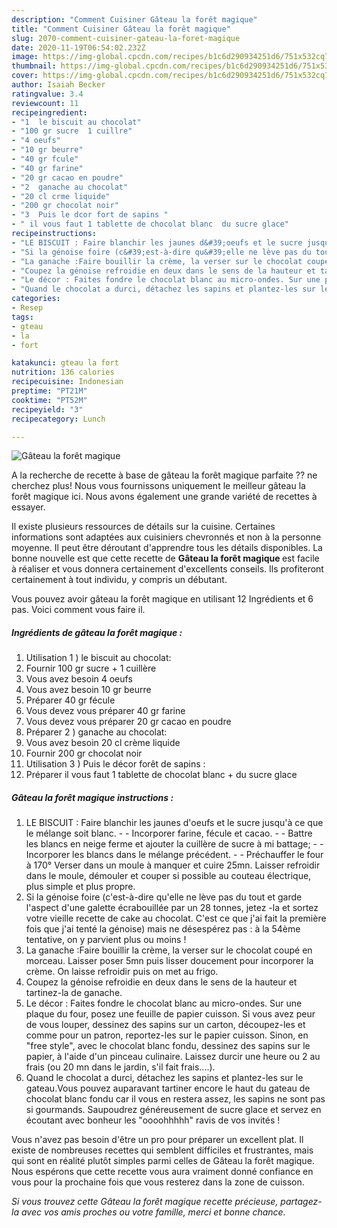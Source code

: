 ```yaml
---
description: "Comment Cuisiner Gâteau la forêt magique"
title: "Comment Cuisiner Gâteau la forêt magique"
slug: 2070-comment-cuisiner-gateau-la-foret-magique
date: 2020-11-19T06:54:02.232Z
image: https://img-global.cpcdn.com/recipes/b1c6d290934251d6/751x532cq70/gateau-la-foret-magique-photo-principale-de-la-recette.jpg
thumbnail: https://img-global.cpcdn.com/recipes/b1c6d290934251d6/751x532cq70/gateau-la-foret-magique-photo-principale-de-la-recette.jpg
cover: https://img-global.cpcdn.com/recipes/b1c6d290934251d6/751x532cq70/gateau-la-foret-magique-photo-principale-de-la-recette.jpg
author: Isaiah Becker
ratingvalue: 3.4
reviewcount: 11
recipeingredient:
- "1  le biscuit au chocolat"
- "100 gr sucre  1 cuillre"
- "4 oeufs"
- "10 gr beurre"
- "40 gr fcule"
- "40 gr farine"
- "20 gr cacao en poudre"
- "2  ganache au chocolat"
- "20 cl crme liquide"
- "200 gr chocolat noir"
- "3  Puis le dcor fort de sapins "
- " il vous faut 1 tablette de chocolat blanc  du sucre glace"
recipeinstructions:
- "LE BISCUIT : Faire blanchir les jaunes d&#39;oeufs et le sucre jusqu&#39;à ce que le mélange soit blanc.  Incorporer farine, fécule et cacao.  Battre les blancs en neige ferme et ajouter la cuillère de sucre à mi battage;  Incorporer les blancs dans le mélange précédent.  Préchauffer le four à 170° Verser dans un moule à manquer et cuire 25mn. Laisser refroidir dans le moule, démouler et couper si possible au couteau électrique, plus simple et plus propre."
- "Si la génoise foire (c&#39;est-à-dire qu&#39;elle ne lève pas du tout et garde l&#39;aspect d&#39;une galette écrabouillée par un 28 tonnes, jetez -la et sortez votre vieille recette de cake au chocolat. C&#39;est ce que j&#39;ai fait la première fois que j&#39;ai tenté la génoise) mais ne désespérez pas : à la 54ème tentative, on y parvient plus ou moins !"
- "La ganache :Faire bouillir la crème, la verser sur le chocolat coupé en morceau. Laisser poser 5mn puis lisser doucement pour incorporer la crème. On laisse refroidir puis on met au frigo."
- "Coupez la génoise refroidie en deux dans le sens de la hauteur et tartinez-la de ganache."
- "Le décor : Faites fondre le chocolat blanc au micro-ondes. Sur une plaque du four, posez une feuille de papier cuisson. Si vous avez peur de vous louper, dessinez des sapins sur un carton, découpez-les et comme pour un patron, reportez-les sur le papier cuisson. Sinon, en &#34;free style&#34;, avec le chocolat blanc fondu, dessinez des sapins sur le papier, à l&#39;aide d&#39;un pinceau culinaire. Laissez durcir une heure ou 2 au frais (ou 20 mn dans le jardin, s&#39;il fait frais....)."
- "Quand le chocolat a durci, détachez les sapins et plantez-les sur le gateau.Vous pouvez auparavant tartiner encore le haut du gateau de chocolat blanc fondu car il vous en restera assez, les sapins ne sont pas si gourmands. Saupoudrez généreusement de sucre glace et servez en écoutant avec bonheur les &#34;oooohhhhh&#34; ravis de vos invités !"
categories:
- Resep
tags:
- gteau
- la
- fort

katakunci: gteau la fort 
nutrition: 136 calories
recipecuisine: Indonesian
preptime: "PT21M"
cooktime: "PT52M"
recipeyield: "3"
recipecategory: Lunch

---
```



![Gâteau la forêt magique](https://img-global.cpcdn.com/recipes/b1c6d290934251d6/751x532cq70/gateau-la-foret-magique-photo-principale-de-la-recette.jpg)

A la recherche de recette à base de gâteau la forêt magique parfaite ?? ne cherchez plus! Nous vous fournissons uniquement le meilleur gâteau la forêt magique ici. Nous avons également une grande variété de recettes à essayer.

Il existe plusieurs ressources de détails sur la cuisine. Certaines informations sont adaptées aux cuisiniers chevronnés et non à la personne moyenne. Il peut être déroutant d'apprendre tous les détails disponibles. La bonne nouvelle est que cette recette de <strong> Gâteau la forêt magique </strong> est facile à réaliser et vous donnera certainement d'excellents conseils. Ils profiteront certainement à tout individu, y compris un débutant.

<!--inarticleads1-->

Vous pouvez avoir gâteau la forêt magique en utilisant 12 Ingrédients et 6 pas. Voici comment vous faire il.

##### Ingrédients de gâteau la forêt magique :

1. Utilisation 1 ) le biscuit au chocolat:
1. Fournir 100 gr sucre + 1 cuillère
1. Vous avez besoin 4 oeufs
1. Vous avez besoin 10 gr beurre
1. Préparer 40 gr fécule
1. Vous devez vous préparer 40 gr farine
1. Vous devez vous préparer 20 gr cacao en poudre
1. Préparer 2 ) ganache au chocolat:
1. Vous avez besoin 20 cl crème liquide
1. Fournir 200 gr chocolat noir
1. Utilisation 3 ) Puis le décor forêt de sapins :
1. Préparer  il vous faut 1 tablette de chocolat blanc + du sucre glace




<!--inarticleads2-->

##### Gâteau la forêt magique instructions :

1. LE BISCUIT : Faire blanchir les jaunes d&#39;oeufs et le sucre jusqu&#39;à ce que le mélange soit blanc. -  - Incorporer farine, fécule et cacao. -  - Battre les blancs en neige ferme et ajouter la cuillère de sucre à mi battage; -  - Incorporer les blancs dans le mélange précédent. -  - Préchauffer le four à 170° Verser dans un moule à manquer et cuire 25mn. Laisser refroidir dans le moule, démouler et couper si possible au couteau électrique, plus simple et plus propre.
1. Si la génoise foire (c&#39;est-à-dire qu&#39;elle ne lève pas du tout et garde l&#39;aspect d&#39;une galette écrabouillée par un 28 tonnes, jetez -la et sortez votre vieille recette de cake au chocolat. C&#39;est ce que j&#39;ai fait la première fois que j&#39;ai tenté la génoise) mais ne désespérez pas : à la 54ème tentative, on y parvient plus ou moins !
1. La ganache :Faire bouillir la crème, la verser sur le chocolat coupé en morceau. Laisser poser 5mn puis lisser doucement pour incorporer la crème. On laisse refroidir puis on met au frigo.
1. Coupez la génoise refroidie en deux dans le sens de la hauteur et tartinez-la de ganache.
1. Le décor : Faites fondre le chocolat blanc au micro-ondes. Sur une plaque du four, posez une feuille de papier cuisson. Si vous avez peur de vous louper, dessinez des sapins sur un carton, découpez-les et comme pour un patron, reportez-les sur le papier cuisson. Sinon, en &#34;free style&#34;, avec le chocolat blanc fondu, dessinez des sapins sur le papier, à l&#39;aide d&#39;un pinceau culinaire. Laissez durcir une heure ou 2 au frais (ou 20 mn dans le jardin, s&#39;il fait frais....).
1. Quand le chocolat a durci, détachez les sapins et plantez-les sur le gateau.Vous pouvez auparavant tartiner encore le haut du gateau de chocolat blanc fondu car il vous en restera assez, les sapins ne sont pas si gourmands. Saupoudrez généreusement de sucre glace et servez en écoutant avec bonheur les &#34;oooohhhhh&#34; ravis de vos invités !




<!--inarticleads1-->

<p>
Vous n'avez pas besoin d'être un pro pour préparer un excellent plat. Il existe de nombreuses recettes qui semblent difficiles et frustrantes, mais qui sont en réalité plutôt simples parmi celles de Gâteau la forêt magique. Nous espérons que cette recette vous aura vraiment donné confiance en vous pour la prochaine fois que vous resterez dans la zone de cuisson.
</p>

<p>
<i>Si vous trouvez cette Gâteau la forêt magique recette précieuse, partagez-la avec vos amis proches ou votre famille, merci et bonne chance.</i>
</p>
